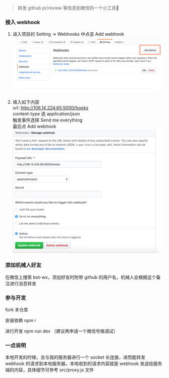 > 转发 github pr/review 等信息到微信的一个小工具🔧

### 接入 webhook
1. 进入项目的 Setting -> Webhooks 中点击 Add webhook
![](img/step1.png)

2. 填入如下内容  
url: http://106.14.224.65:5000/hooks  
content-type 选 application/json  
触发事件选择 Send me everything  
最后点 Add webhook
![](img/step2.png)


### 添加机械人好友
在微信上搜索 bot-wx，添加好友时附带 github 的用户名，机械人会根据这个备注进行消息转发

### 参与开发
fork 本仓库  
  
安装依赖 npm i  

进行开发 npm run dev （建议再申请一个微信号做调试）

### 一点说明
本地开发的时候，会与我的服务器进行一个 socket 长连接，进而能转发 webhook 的请求到本地服务器，本地收到的请求内容就是 webhook 发送给服务端的内容，具体细节可参考 src/proxy.js 文件